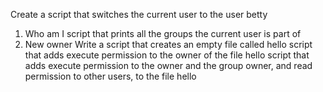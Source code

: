 Create a script that switches the current user to the user betty
1. Who am I
script that prints all the groups the current user is part of
3. New owner
Write a script that creates an empty file called hello
 script that adds execute permission to the owner of the file hello
script that adds execute permission to the owner and the group owner, and read permission to other users, to the file hello
